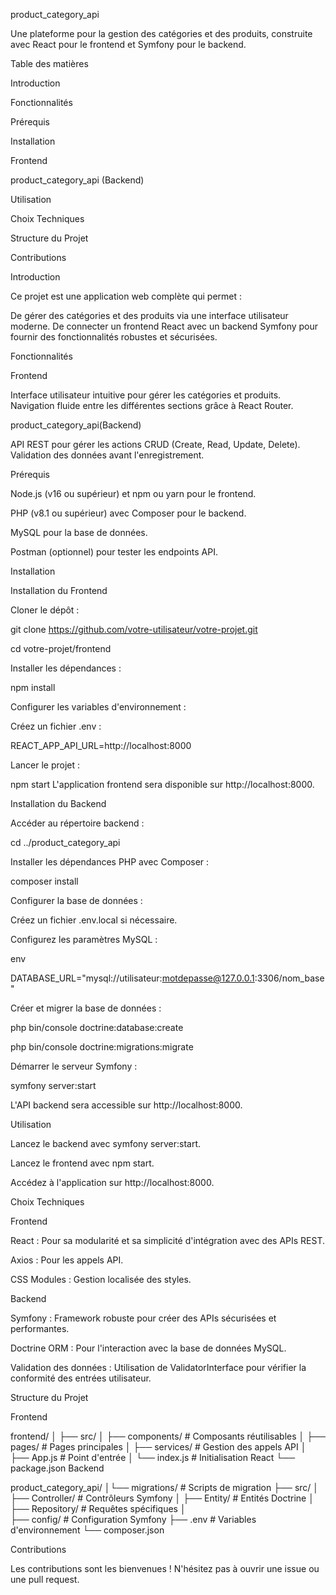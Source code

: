 product_category_api

Une plateforme pour la gestion des catégories et des produits, construite avec React pour le frontend et Symfony pour le backend.

Table des matières

Introduction

Fonctionnalités

Prérequis

Installation

Frontend

product_category_api (Backend)

Utilisation

Choix Techniques

Structure du Projet

Contributions

Introduction

Ce projet est une application web complète qui permet :

De gérer des catégories et des produits via une interface utilisateur moderne.
De connecter un frontend React avec un backend Symfony pour fournir des fonctionnalités robustes et sécurisées.

Fonctionnalités

Frontend

Interface utilisateur intuitive pour gérer les catégories et produits.
Navigation fluide entre les différentes sections grâce à React Router.

product_category_api(Backend)

API REST pour gérer les actions CRUD (Create, Read, Update, Delete).
Validation des données avant l'enregistrement.

Prérequis

Node.js (v16 ou supérieur) et npm ou yarn pour le frontend.

PHP (v8.1 ou supérieur) avec Composer pour le backend.

MySQL pour la base de données.

Postman (optionnel) pour tester les endpoints API.

Installation

Installation du Frontend

Cloner le dépôt :

git clone https://github.com/votre-utilisateur/votre-projet.git

cd votre-projet/frontend

Installer les dépendances :


npm install

Configurer les variables d'environnement :

Créez un fichier .env :

REACT_APP_API_URL=http://localhost:8000

Lancer le projet :


npm start
L'application frontend sera disponible sur http://localhost:8000.

Installation du Backend

Accéder au répertoire backend :


cd ../product_category_api

Installer les dépendances PHP avec Composer :


composer install

Configurer la base de données :

Créez un fichier .env.local si nécessaire.

Configurez les paramètres MySQL :

env

DATABASE_URL="mysql://utilisateur:motdepasse@127.0.0.1:3306/nom_base"

Créer et migrer la base de données :


php bin/console doctrine:database:create

php bin/console doctrine:migrations:migrate

Démarrer le serveur Symfony :

symfony server:start

L'API backend sera accessible sur http://localhost:8000.


Utilisation

Lancez le backend avec symfony server:start.

Lancez le frontend avec npm start.

Accédez à l'application sur http://localhost:8000.

Choix Techniques

Frontend

React : Pour sa modularité et sa simplicité d'intégration avec des APIs REST.

Axios : Pour les appels API.

CSS Modules : Gestion localisée des styles.

Backend

Symfony : Framework robuste pour créer des APIs sécurisées et performantes.

Doctrine ORM : Pour l'interaction avec la base de données MySQL.

Validation des données : Utilisation de ValidatorInterface pour vérifier la conformité des entrées utilisateur.

Structure du Projet

Frontend

frontend/
│
├── src/
│   ├── components/        # Composants réutilisables
│   ├── pages/             # Pages principales
│   ├── services/          # Gestion des appels API
│   ├── App.js             # Point d'entrée
│   └── index.js           # Initialisation React
└── package.json
Backend

product_category_api/
│└── migrations/            # Scripts de migration
├── src/
│   ├── Controller/        # Contrôleurs Symfony
│   ├── Entity/            # Entités Doctrine
│   ├── Repository/        # Requêtes spécifiques
│         
├── config/                # Configuration Symfony
├── .env                   # Variables d'environnement
└── composer.json

Contributions

Les contributions sont les bienvenues ! N'hésitez pas à ouvrir une issue ou une pull request.




